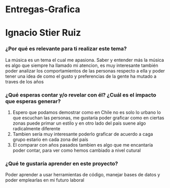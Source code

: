# Entregas-Grafica
# Ignacio Stier Ruiz
### ¿Por qué es relevante para ti realizar este tema?
La música es un tema el cual me apasiona. Saber y entender más la música es algo que siempre ha llamado mi atencion, es muy interesante también poder analizar los comportamientos de las personas respecto a ella y poder tener una idea de como el gusto y preferencias de la gente ha mutado a traves de los años  

### ¿Qué esperas contar y/o revelar con él? ¿Cuál es el impacto que esperas generar?
1. Espero que podamos demostrar como en Chile no es solo lo urbano lo que escuchan las personas, me gustaría poder graficar como en ciertas zonas puede primar un estilo y en otro lado del país suene algo radicalmente diferente 
2. Tambien sería muy interesante poderlo graficar de acuerdo a caga grupo estario en cada zona del país
3. El comparar con años pasados tambien es algo que me encantaría poder contar, para ver como hemos cambiado a nivel cutural 

 

### ¿Qué te gustaría aprender en este proyecto?
Poder aprender a usar herramientas de código, manejar bases de datos y poder emplearlas en mi futuro laboral 
